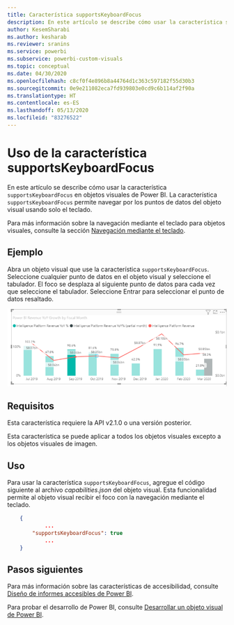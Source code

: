 ```yaml
---
title: Característica supportsKeyboardFocus
description: En este artículo se describe cómo usar la característica supportsKeyboardFocus en objetos visuales de Power BI y sus requisitos.
author: KesemSharabi
ms.author: kesharab
ms.reviewer: sranins
ms.service: powerbi
ms.subservice: powerbi-custom-visuals
ms.topic: conceptual
ms.date: 04/30/2020
ms.openlocfilehash: c8cf0f4e896b8a44764d1c363c597182f55d30b3
ms.sourcegitcommit: 0e9e211082eca7fd939803e0cd9c6b114af2f90a
ms.translationtype: HT
ms.contentlocale: es-ES
ms.lasthandoff: 05/13/2020
ms.locfileid: "83276522"
---
```

# <a name="use-the-supportskeyboardfocus-feature"></a>Uso de la característica supportsKeyboardFocus

En este artículo se describe cómo usar la característica `supportsKeyboardFocus` en objetos visuales de Power BI.
La característica `supportsKeyboardFocus` permite navegar por los puntos de datos del objeto visual usando solo el teclado.

Para más información sobre la navegación mediante el teclado para objetos visuales, consulte la sección [Navegación mediante el teclado](../../create-reports/desktop-accessibility-consuming-tools.md#keyboard-navigation).

## <a name="example"></a>Ejemplo

Abra un objeto visual que use la característica `supportsKeyboardFocus`. Seleccione cualquier punto de datos en el objeto visual y seleccione el tabulador. El foco se desplaza al siguiente punto de datos para cada vez que seleccione el tabulador. Seleccione Entrar para seleccionar el punto de datos resaltado.

![Ejemplo de supportsKeyboardFocus](./media/supportskeyboardfocus-feature/supports-keyboard-focus-example.png)

## <a name="requirements"></a>Requisitos

Esta característica requiere la API v2.1.0 o una versión posterior.

Esta característica se puede aplicar a todos los objetos visuales excepto a los objetos visuales de imagen.

## <a name="usage"></a>Uso

Para usar la característica `supportsKeyboardFocus`, agregue el código siguiente al archivo *capabilities.json* del objeto visual.
Esta funcionalidad permite al objeto visual recibir el foco con la navegación mediante el teclado.

```json
    {   
            ...
        "supportsKeyboardFocus": true
            ...
    }

```

## <a name="next-steps"></a>Pasos siguientes

Para más información sobre las características de accesibilidad, consulte [Diseño de informes accesibles de Power BI](../../create-reports/desktop-accessibility-creating-reports.md).

Para probar el desarrollo de Power BI, consulte [Desarrollar un objeto visual de Power BI](custom-visual-develop-tutorial.md).

